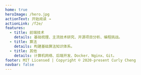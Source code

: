```yaml
---
home: true
heroImage: /hero.jpg
actionText: 开始阅读 →
actionLink: /f2e/
features:
  - title: 前端技术
    details: 基础梳理、主流技术研究、开源项目分析、编程挑战。
  - title: 算法
    details: 构建基础算法知识体系。
  - title: 其他
    details: 计算机网络、后端开发、Docker、Nginx、Git。
footer: MIT Licensed | Copyright © 2020-present Curly Cheng
navbar: false
---
```

